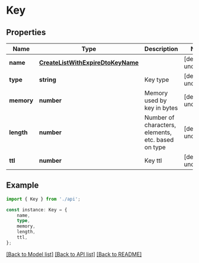 # Key


## Properties

Name | Type | Description | Notes
------------ | ------------- | ------------- | -------------
**name** | [**CreateListWithExpireDtoKeyName**](CreateListWithExpireDtoKeyName.md) |  | [default to undefined]
**type** | **string** | Key type | [default to undefined]
**memory** | **number** | Memory used by key in bytes | [default to undefined]
**length** | **number** | Number of characters, elements, etc. based on type | [default to undefined]
**ttl** | **number** | Key ttl | [default to undefined]

## Example

```typescript
import { Key } from './api';

const instance: Key = {
    name,
    type,
    memory,
    length,
    ttl,
};
```

[[Back to Model list]](../README.md#documentation-for-models) [[Back to API list]](../README.md#documentation-for-api-endpoints) [[Back to README]](../README.md)
